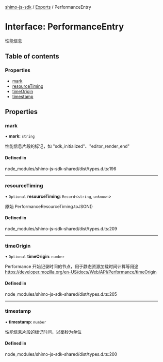 [shimo-js-sdk](../README.md) / [Exports](../modules.md) / PerformanceEntry

# Interface: PerformanceEntry

性能信息

## Table of contents

### Properties

- [mark](PerformanceEntry.md#mark)
- [resourceTiming](PerformanceEntry.md#resourcetiming)
- [timeOrigin](PerformanceEntry.md#timeorigin)
- [timestamp](PerformanceEntry.md#timestamp)

## Properties

### mark

• **mark**: `string`

性能信息片段的标记，如 "sdk_initialized"、"editor_render_end"

#### Defined in

node_modules/shimo-js-sdk-shared/dist/types.d.ts:196

___

### resourceTiming

• `Optional` **resourceTiming**: `Record`<`string`, `unknown`\>

原始 PerformanceResourceTiming.toJSON()

#### Defined in

node_modules/shimo-js-sdk-shared/dist/types.d.ts:209

___

### timeOrigin

• `Optional` **timeOrigin**: `number`

Performance 开始记录时间的节点，用于静态资源加载时间计算等用途
https://developer.mozilla.org/en-US/docs/Web/API/Performance/timeOrigin

#### Defined in

node_modules/shimo-js-sdk-shared/dist/types.d.ts:205

___

### timestamp

• **timestamp**: `number`

性能信息片段的标记时间，以毫秒为单位

#### Defined in

node_modules/shimo-js-sdk-shared/dist/types.d.ts:200
